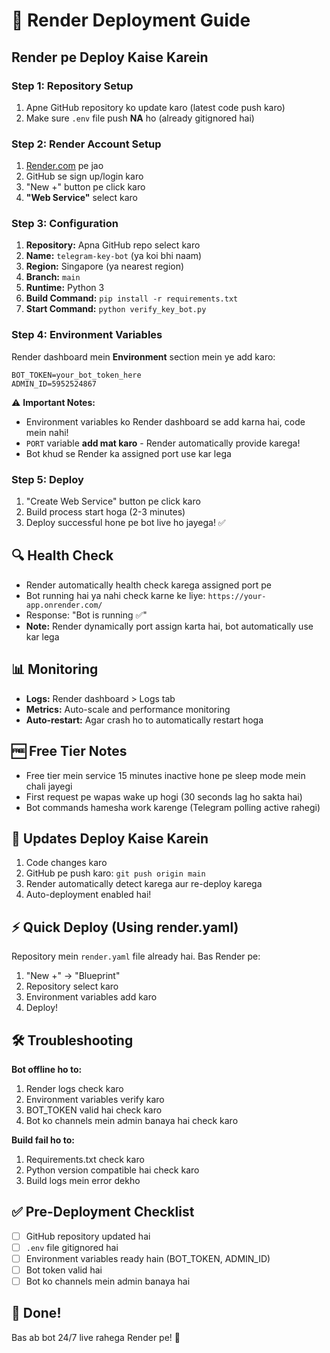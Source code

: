 # 🚀 Render Deployment Guide

## Render pe Deploy Kaise Karein

### Step 1: Repository Setup
1. Apne GitHub repository ko update karo (latest code push karo)
2. Make sure `.env` file push **NA** ho (already gitignored hai)

### Step 2: Render Account Setup
1. [Render.com](https://render.com) pe jao
2. GitHub se sign up/login karo
3. "New +" button pe click karo
4. **"Web Service"** select karo

### Step 3: Configuration
1. **Repository:** Apna GitHub repo select karo
2. **Name:** `telegram-key-bot` (ya koi bhi naam)
3. **Region:** Singapore (ya nearest region)
4. **Branch:** `main`
5. **Runtime:** Python 3
6. **Build Command:** `pip install -r requirements.txt`
7. **Start Command:** `python verify_key_bot.py`

### Step 4: Environment Variables
Render dashboard mein **Environment** section mein ye add karo:

```
BOT_TOKEN=your_bot_token_here
ADMIN_ID=5952524867
```

⚠️ **Important Notes:**
- Environment variables ko Render dashboard se add karna hai, code mein nahi!
- `PORT` variable **add mat karo** - Render automatically provide karega!
- Bot khud se Render ka assigned port use kar lega

### Step 5: Deploy
1. "Create Web Service" button pe click karo
2. Build process start hoga (2-3 minutes)
3. Deploy successful hone pe bot live ho jayega! ✅

## 🔍 Health Check
- Render automatically health check karega assigned port pe
- Bot running hai ya nahi check karne ke liye: `https://your-app.onrender.com/`
- Response: "Bot is running ✅"
- **Note:** Render dynamically port assign karta hai, bot automatically use kar lega

## 📊 Monitoring
- **Logs:** Render dashboard > Logs tab
- **Metrics:** Auto-scale and performance monitoring
- **Auto-restart:** Agar crash ho to automatically restart hoga

## 🆓 Free Tier Notes
- Free tier mein service 15 minutes inactive hone pe sleep mode mein chali jayegi
- First request pe wapas wake up hogi (30 seconds lag ho sakta hai)
- Bot commands hamesha work karenge (Telegram polling active rahegi)

## 🔄 Updates Deploy Kaise Karein
1. Code changes karo
2. GitHub pe push karo: `git push origin main`
3. Render automatically detect karega aur re-deploy karega
4. Auto-deployment enabled hai!

## ⚡ Quick Deploy (Using render.yaml)
Repository mein `render.yaml` file already hai. Bas Render pe:
1. "New +" → "Blueprint"
2. Repository select karo
3. Environment variables add karo
4. Deploy!

## 🛠️ Troubleshooting
**Bot offline ho to:**
1. Render logs check karo
2. Environment variables verify karo
3. BOT_TOKEN valid hai check karo
4. Bot ko channels mein admin banaya hai check karo

**Build fail ho to:**
1. Requirements.txt check karo
2. Python version compatible hai check karo
3. Build logs mein error dekho

## ✅ Pre-Deployment Checklist
- [ ] GitHub repository updated hai
- [ ] `.env` file gitignored hai
- [ ] Environment variables ready hain (BOT_TOKEN, ADMIN_ID)
- [ ] Bot token valid hai
- [ ] Bot ko channels mein admin banaya hai

## 🎯 Done!
Bas ab bot 24/7 live rahega Render pe! 🚀
